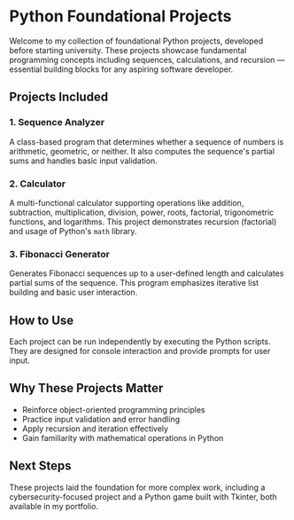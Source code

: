 # Python Foundational Projects

Welcome to my collection of foundational Python projects, developed before starting university. These projects showcase fundamental programming concepts including sequences, calculations, and recursion — essential building blocks for any aspiring software developer.

## Projects Included

### 1. Sequence Analyzer  
A class-based program that determines whether a sequence of numbers is arithmetic, geometric, or neither. It also computes the sequence's partial sums and handles basic input validation.

### 2. Calculator  
A multi-functional calculator supporting operations like addition, subtraction, multiplication, division, power, roots, factorial, trigonometric functions, and logarithms. This project demonstrates recursion (factorial) and usage of Python's `math` library.

### 3. Fibonacci Generator  
Generates Fibonacci sequences up to a user-defined length and calculates partial sums of the sequence. This program emphasizes iterative list building and basic user interaction.

## How to Use

Each project can be run independently by executing the Python scripts. They are designed for console interaction and provide prompts for user input.

## Why These Projects Matter

- Reinforce object-oriented programming principles  
- Practice input validation and error handling  
- Apply recursion and iteration effectively  
- Gain familiarity with mathematical operations in Python  

## Next Steps

These projects laid the foundation for more complex work, including a cybersecurity-focused project and a Python game built with Tkinter, both available in my portfolio.
